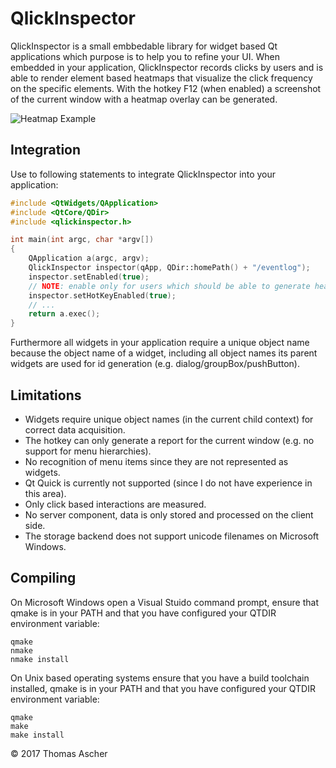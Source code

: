 # QlickInspector

QlickInspector is a small embbedable library for widget based Qt applications which purpose is to help you to refine your UI. When embedded in your application, QlickInspector records clicks by users and is able to render element based heatmaps that visualize the click frequency on the specific elements. With the hotkey F12 (when enabled) a screenshot of the current window with a heatmap overlay can be generated. 

![Heatmap Example](https://cloud.githubusercontent.com/assets/13846346/26528919/1a6849c4-43b6-11e7-88fe-f5f6f40f512d.png)

## Integration

Use to following statements to integrate QlickInspector into your application:

```cpp
#include <QtWidgets/QApplication>
#include <QtCore/QDir>
#include <qlickinspector.h>

int main(int argc, char *argv[])
{
    QApplication a(argc, argv);
    QlickInspector inspector(qApp, QDir::homePath() + "/eventlog");
    inspector.setEnabled(true);
    // NOTE: enable only for users which should be able to generate heatmap reports
    inspector.setHotKeyEnabled(true);
    // ...
    return a.exec();
}
```

Furthermore all widgets in your application require a unique object name because the object name of a widget, including all object names its parent widgets are used for id generation (e.g. dialog/groupBox/pushButton).

## Limitations

- Widgets require unique object names (in the current child context) for correct data acquisition.
- The hotkey can only generate a report for the current window (e.g. no support for menu hierarchies).
- No recognition of menu items since they are not represented as widgets.
- Qt Quick is currently not supported (since I do not have experience in this area).
- Only click based interactions are measured.
- No server component, data is only stored and processed on the client side.
- The storage backend does not support unicode filenames on Microsoft Windows.

## Compiling

On Microsoft Windows open a Visual Stuido command prompt, ensure that qmake is in your PATH and that you have configured your QTDIR environment variable:

```
qmake
nmake
nmake install
```
On Unix based operating systems ensure that you have a build toolchain installed, qmake is in your PATH and that you have configured your QTDIR environment variable:

```
qmake
make
make install
```

© 2017 Thomas Ascher

